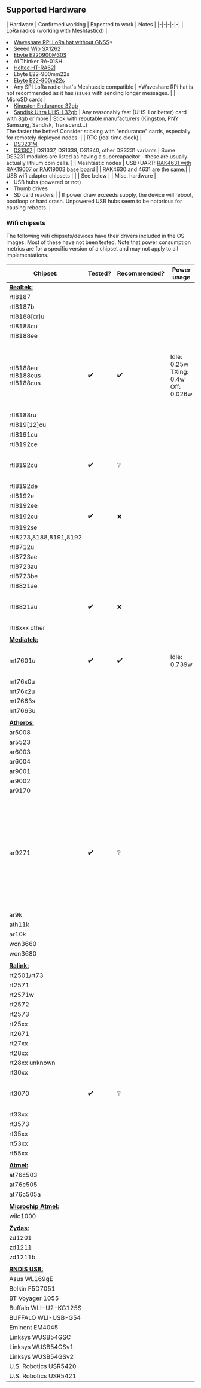 ## Supported Hardware
|  Hardware | Confirmed working | Expected to work  | Notes |
|-|-|-|-|-|
| LoRa radios (working with Meshtasticd) | <li>[Waveshare RPi LoRa hat without GNSS](https://www.waveshare.com/sx1262-lorawan-hat.htm?sku=22002)*<li>[Seeed Wio SX1262](https://www.seeedstudio.com/Wio-SX1262-Wireless-Module-p-5981.html)<li>[Ebyte E220900M30S](https://aliexpress.com/item/4000543921245.html)<li>AI Thinker RA-01SH<li>[Heltec HT-RA62](https://www.aliexpress.com/item/1005005445349105.html)|<li>Ebyte E22-900mm22s<li>[Ebyte E22-900m22s](https://www.aliexpress.com/item/1005001808069127.html)<li>Any SPI LoRa radio that's Meshtastic compatible | *Waveshare RPi hat is not recommended as it has issues with sending longer messages. |
| MicroSD cards | <li>[Kingston Endurance 32gb](https://www.kingston.com/en/memory-cards/high-endurance-microsd-card)<li>[Sandisk Ultra UHS-I 32gb](https://shop.sandisk.com/products/memory-cards/microsd-cards/sandisk-ultra-uhs-i-microsd?sku=SDSQUA4-032G-GN6MA) | Any reasonably fast (UHS-I or better) card with 8gb or more | Stick with reputable manufacturers (Kingston, PNY Samsung, Sandisk, Transcend...)<br>The faster the better! Consider sticking with "endurance" cards, especially for remotely deployed nodes. |
| RTC (real time clock) | <li>[DS3231M](https://vi.aliexpress.com/item/1005007143842437.html)<li>[DS1307](https://vi.aliexpress.com/item/1005007143542894.html) | DS1337, DS1338, DS1340, other DS3231 variants | Some DS3231 modules are listed as having a supercapacitor - these are usually actually lithium coin cells. |
| Meshtastic nodes | USB+UART: [RAK4631 with RAK19007 or RAK19003 base board](https://store.rakwireless.com/products/wisblock-meshtastic-starter-kit) | | RAK4630 and 4631 are the same.|
| USB wifi adapter chipsets | | | See below | 
| Misc. hardware | <li>USB hubs (powered or not)<li>Thumb drives<li>SD card readers | | If power draw exceeds supply, the device will reboot, bootloop or hard crash. Unpowered USB hubs seem to be notorious for causing reboots. |

### Wifi chipsets
The following wifi chipsets/devices have their drivers included in the OS images. Most of these have not been tested. Note that power consumption metrics are for a specific version of a chipset and may not apply to all implementations.

|Chipset:               |Tested?|Recommended?|Power usage |Notes|
|-----------------------|-------|------------|------------|-----|
|**<u>Realtek:**        |       |            |            |     |
|rtl8187                |       |            |            |     |
|rtl8187b               |       |            |            |     |
|rtl8188[cr]u           |       |            |            |     |
|rtl8188cu              |       |            |            |     |
|rtl8188ee              |       |            |            |     |
|rtl8188eu<br>rtl8188eus<br>rtl8188cus|✔️|✔️|Idle: 0.25w<br>TXing: 0.4w<br>Off: 0.026w|Model tested:<br>[TP-LINK TL-WN725N **V2**](https://techinfodepot.shoutwiki.com/wiki/TP-LINK_TL-WN725N_v2): working<br>[TP-Link TL-WR722N **V4**](https://techinfodepot.shoutwiki.com/wiki/TP-LINK_TL-WN722N_v1.x): working (v2, v3 *should* be identical)|
|rtl8188ru              |       |            |            |     |
|rtl819[12]cu           |       |            |            |     |
|rtl8191cu              |       |            |            |     |
|rtl8192ce              |       |            |            |     |
|rtl8192cu              |✔️     |❔          |            |Tested:<br>[Edimax EW-7811Un](https://techinfodepot.shoutwiki.com/wiki/Edimax_EW-7811Un): working|
|rtl8192de              |       |            |            |     |
|rtl8192e               |       |            |            |     |
|rtl8192ee              |       |            |            |     |
|rtl8192eu              |✔️     |❌          |            |Buggy|
|rtl8192se              |       |            |            |     |
|rtl8273,8188,8191,8192 |       |            |            |     |
|rtl8712u               |       |            |            |     |
|rtl8723ae              |       |            |            |     |
|rtl8723au              |       |            |            |     |
|rtl8723be              |       |            |            |     |
|rtl8821ae              |       |            |            |     |
|rtl8821au              |✔️     |❌          |            |Tested:<br>[TP-Link Archer T2U Plus](https://www.tp-link.com/us/home-networking/usb-adapter/archer-t2u-plus/): **NOT** working|
|rtl8xxx other          |       |            |            |     |
|                       |       |            |            |     |
|**<u>Mediatek:**       |       |            |            |     |
|mt7601u                |✔️     |✔️          |Idle: 0.739w|Tested:<br>[Genbasic RF 2A4M1](https://www.amazon.com/dp/B0BNFKJPXS): working|
|mt76x0u                |       |            |            |     |
|mt76x2u                |       |            |            |     |
|mt7663s                |       |            |            |     |
|mt7663u                |       |            |            |     |
|                       |       |            |            |     |
|**<u>Atheros:**        |       |            |            |     |
|ar5008                 |       |            |            |     |
|ar5523                 |       |            |            |     |
|ar6003                 |       |            |            |     |
|ar6004                 |       |            |            |     |
|ar9001                 |       |            |            |     |
|ar9002                 |       |            |            |     |
|ar9170                 |       |            |            |     |
|ar9271                 |✔️     |❔          |            |Tested:<br>[TP-Link TL-WR722N **V1**](https://techinfodepot.shoutwiki.com/wiki/TP-LINK_TL-WN722N_v1.x): working<br>[Penguin Wireless TPE-N150USB](https://www.thinkpenguin.com/gnu-linux/penguin-wireless-n-usb-adapter-gnu-linux-tpe-n150usb): buggy<br>[Generic AR9271 w/SMA antenna](https://www.aliexpress.com/item/1005007556237899.html): buggy<br>Work in progress|
|ar9k                   |       |            |            |     |
|ath11k                 |       |            |            |     |
|ar10k                  |       |            |            |     |
|wcn3660                |       |            |            |     |
|wcn3680                |       |            |            |     |
|                       |       |            |            |     |
|**<u>Ralink:**         |       |            |            |     |
|rt2501/rt73            |       |            |            |     |
|rt2571                 |       |            |            |     |
|rt2571w                |       |            |            |     |
|rt2572                 |       |            |            |     |
|rt2573                 |       |            |            |     |
|rt25xx                 |       |            |            |     |
|rt2671                 |       |            |            |     |
|rt27xx                 |       |            |            |     |
|rt28xx                 |       |            |            |     |
|rt28xx unknown         |       |            |            |     |
|rt30xx                 |       |            |            |     |
|rt3070                 |✔️     |❔          |            |Tested:<br>[Alfa AWUS036NEH](https://techinfodepot.shoutwiki.com/wiki/ALFA_Network_AWUS036NEH): buggy|
|rt33xx                 |       |            |            |     |
|rt3573                 |       |            |            |     |
|rt35xx                 |       |            |            |     |
|rt53xx                 |       |            |            |     |
|rt55xx                 |       |            |            |     |
|                       |       |            |            |     |
|**<u>Atmel:**          |       |            |            |     |
|at76c503               |       |            |            |     |
|at76c505               |       |            |            |     |
|at76c505a              |       |            |            |     |
|                       |       |            |            |     |
|**<u>Microchip Atmel:**|       |            |            |     |
|wilc1000               |       |            |            |     |
|                       |       |            |            |     |
|**<u>Zydas:**          |       |            |            |     |
|zd1201                 |       |            |            |     |
|zd1211                 |       |            |            |     |
|zd1211b                |       |            |            |     |
|                       |       |            |            |     |
|**<u>RNDIS USB:**      |       |            |            |     |
|Asus WL169gE           |       |            |            |     |
|Belkin F5D7051         |       |            |            |     |
|BT Voyager 1055        |       |            |            |     |
|Buffalo WLI-U2-KG125S  |       |            |            |     |
|BUFFALO WLI-USB-G54    |       |            |            |     |
|Eminent EM4045         |       |            |            |     |
|Linksys WUSB54GSC      |       |            |            |     |
|Linksys WUSB54GSv1     |       |            |            |     |
|Linksys WUSB54GSv2     |       |            |            |     |
|U.S. Robotics USR5420  |       |            |            |     |
|U.S. Robotics USR5421  |       |            |            |     |

